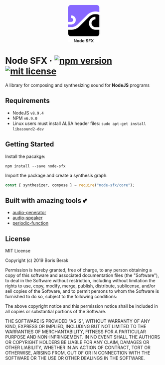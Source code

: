<p align="center">
  <img src="https://raw.githubusercontent.com/bberak/node-sfx/master/assets/logo.png" alt="Node SFX" height="120" />
</p>

# Node SFX &middot; [![npm version](https://badge.fury.io/js/node-sfx.svg)](https://badge.fury.io/js/node-sfx) [![mit license](https://img.shields.io/badge/license-MIT-50CB22.svg)](https://opensource.org/licenses/MIT)

A library for composing and synthesizing sound for **NodeJS** programs

## Requirements

- NodeJS `v8.9.4`
- NPM `v6.9.0`
- Linux users must install ALSA header files: `sudo apt-get install libasound2-dev`

## Getting Started

Install the pacakge:

```
npm install --save node-sfx
```

Import the package and create a synthesis graph:

```javascript
const { synthesizer, compose } = require("node-sfx/core");
```

## Built with amazing tools 💕

- [audio-generator](https://github.com/audiojs/audio-generator)
- [audio-speaker](https://github.com/audiojs/audio-speaker)
- [periodic-function](https://github.com/scijs/periodic-function)

## License

MIT License

Copyright (c) 2019 Boris Berak

Permission is hereby granted, free of charge, to any person obtaining a copy
of this software and associated documentation files (the "Software"), to deal
in the Software without restriction, including without limitation the rights
to use, copy, modify, merge, publish, distribute, sublicense, and/or sell
copies of the Software, and to permit persons to whom the Software is
furnished to do so, subject to the following conditions:

The above copyright notice and this permission notice shall be included in all
copies or substantial portions of the Software.

THE SOFTWARE IS PROVIDED "AS IS", WITHOUT WARRANTY OF ANY KIND, EXPRESS OR
IMPLIED, INCLUDING BUT NOT LIMITED TO THE WARRANTIES OF MERCHANTABILITY,
FITNESS FOR A PARTICULAR PURPOSE AND NON-INFRINGEMENT. IN NO EVENT SHALL THE
AUTHORS OR COPYRIGHT HOLDERS BE LIABLE FOR ANY CLAIM, DAMAGES OR OTHER
LIABILITY, WHETHER IN AN ACTION OF CONTRACT, TORT OR OTHERWISE, ARISING FROM,
OUT OF OR IN CONNECTION WITH THE SOFTWARE OR THE USE OR OTHER DEALINGS IN THE
SOFTWARE.